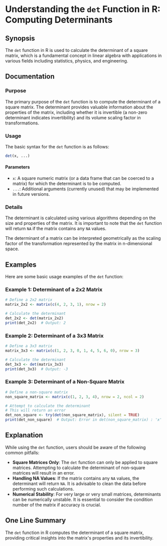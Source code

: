 <!--
Meta Description: # Understanding the `det` Function in R: Computing Determinants ## Synopsis The `det` function in R is used to calculate the determinant of a square m...
Meta Keywords: matrix, determinant, det, square, function
-->

# Understanding the `det` Function in R: Computing Determinants

## Synopsis
The `det` function in R is used to calculate the determinant of a square matrix, which is a fundamental concept in linear algebra with applications in various fields including statistics, physics, and engineering.

## Documentation
### Purpose
The primary purpose of the `det` function is to compute the determinant of a square matrix. The determinant provides valuable information about the properties of the matrix, including whether it is invertible (a non-zero determinant indicates invertibility) and its volume scaling factor in transformations.

### Usage
The basic syntax for the `det` function is as follows:

```R
det(x, ...)
```

#### Parameters
- `x`: A square numeric matrix (or a data frame that can be coerced to a matrix) for which the determinant is to be computed.
- `...`: Additional arguments (currently unused) that may be implemented in future versions.

### Details
The determinant is calculated using various algorithms depending on the size and properties of the matrix. It is important to note that the `det` function will return `NA` if the matrix contains any `NA` values. 

The determinant of a matrix can be interpreted geometrically as the scaling factor of the transformation represented by the matrix in n-dimensional space. 

## Examples
Here are some basic usage examples of the `det` function:

### Example 1: Determinant of a 2x2 Matrix

```R
# Define a 2x2 matrix
matrix_2x2 <- matrix(c(4, 2, 3, 1), nrow = 2)

# Calculate the determinant
det_2x2 <- det(matrix_2x2)
print(det_2x2)  # Output: 2
```

### Example 2: Determinant of a 3x3 Matrix

```R
# Define a 3x3 matrix
matrix_3x3 <- matrix(c(1, 2, 3, 0, 1, 4, 5, 6, 0), nrow = 3)

# Calculate the determinant
det_3x3 <- det(matrix_3x3)
print(det_3x3)  # Output: -3
```

### Example 3: Determinant of a Non-Square Matrix

```R
# Define a non-square matrix
non_square_matrix <- matrix(c(1, 2, 3, 4), nrow = 2, ncol = 2)

# Attempt to calculate the determinant
# This will return an error
det_non_square <- try(det(non_square_matrix), silent = TRUE)
print(det_non_square)  # Output: Error in det(non_square_matrix) : 'x' must be a square matrix
```

## Explanation
While using the `det` function, users should be aware of the following common pitfalls:
- **Square Matrices Only**: The `det` function can only be applied to square matrices. Attempting to calculate the determinant of non-square matrices will result in an error.
- **Handling NA Values**: If the matrix contains any `NA` values, the determinant will return `NA`. It is advisable to clean the data before performing such calculations.
- **Numerical Stability**: For very large or very small matrices, determinants can be numerically unstable. It is essential to consider the condition number of the matrix if accuracy is crucial.

## One Line Summary
The `det` function in R computes the determinant of a square matrix, providing critical insights into the matrix's properties and its invertibility.